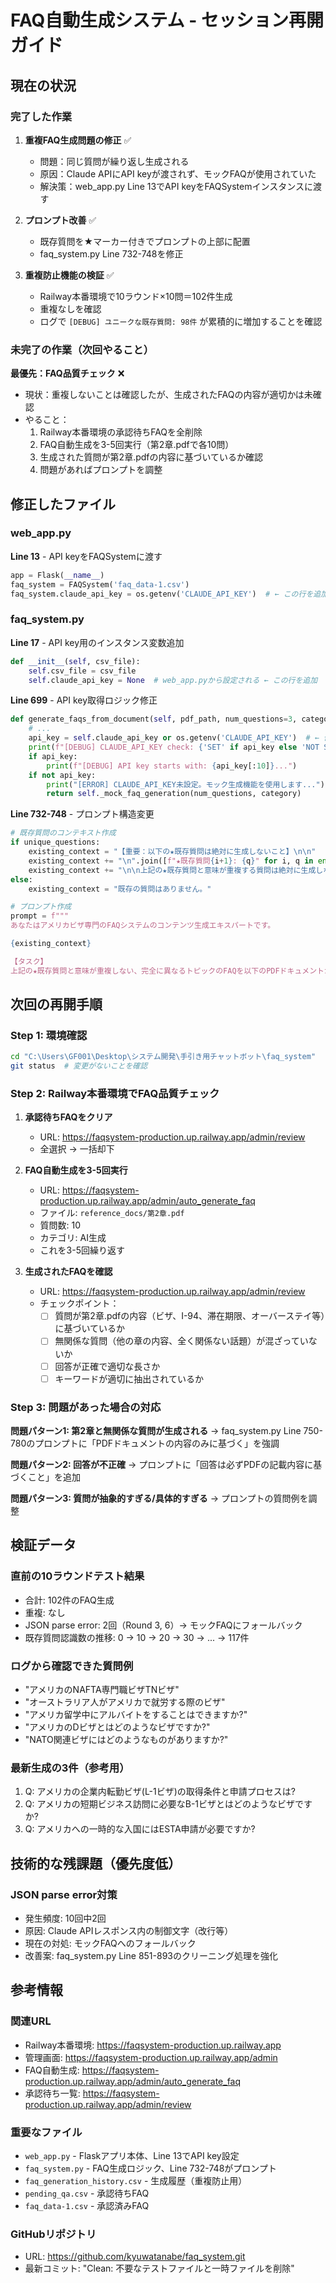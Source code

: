 # FAQ自動生成システム - セッション再開ガイド

## 現在の状況

### 完了した作業
1. **重複FAQ生成問題の修正** ✅
   - 問題：同じ質問が繰り返し生成される
   - 原因：Claude APIにAPI keyが渡されず、モックFAQが使用されていた
   - 解決策：web_app.py Line 13でAPI keyをFAQSystemインスタンスに渡す

2. **プロンプト改善** ✅
   - 既存質問を★マーカー付きでプロンプトの上部に配置
   - faq_system.py Line 732-748を修正

3. **重複防止機能の検証** ✅
   - Railway本番環境で10ラウンド×10問＝102件生成
   - 重複なしを確認
   - ログで `[DEBUG] ユニークな既存質問: 98件` が累積的に増加することを確認

### 未完了の作業（次回やること）

**最優先：FAQ品質チェック** ❌
- 現状：重複しないことは確認したが、生成されたFAQの内容が適切かは未確認
- やること：
  1. Railway本番環境の承認待ちFAQを全削除
  2. FAQ自動生成を3-5回実行（第2章.pdfで各10問）
  3. 生成された質問が第2章.pdfの内容に基づいているか確認
  4. 問題があればプロンプトを調整

## 修正したファイル

### web_app.py
**Line 13** - API keyをFAQSystemに渡す
```python
app = Flask(__name__)
faq_system = FAQSystem('faq_data-1.csv')
faq_system.claude_api_key = os.getenv('CLAUDE_API_KEY')  # ← この行を追加
```

### faq_system.py

**Line 17** - API key用のインスタンス変数追加
```python
def __init__(self, csv_file):
    self.csv_file = csv_file
    self.claude_api_key = None  # web_app.pyから設定される ← この行を追加
```

**Line 699** - API key取得ロジック修正
```python
def generate_faqs_from_document(self, pdf_path, num_questions=3, category='一般'):
    # ...
    api_key = self.claude_api_key or os.getenv('CLAUDE_API_KEY')  # ← 修正
    print(f"[DEBUG] CLAUDE_API_KEY check: {'SET' if api_key else 'NOT SET'}")
    if api_key:
        print(f"[DEBUG] API key starts with: {api_key[:10]}...")
    if not api_key:
        print("[ERROR] CLAUDE_API_KEY未設定。モック生成機能を使用します...")
        return self._mock_faq_generation(num_questions, category)
```

**Line 732-748** - プロンプト構造変更
```python
# 既存質問のコンテキスト作成
if unique_questions:
    existing_context = "【重要：以下の★既存質問は絶対に生成しないこと】\n\n"
    existing_context += "\n".join([f"★既存質問{i+1}: {q}" for i, q in enumerate(unique_questions[:100])])
    existing_context += "\n\n上記の★既存質問と意味が重複する質問は絶対に生成しないでください。"
else:
    existing_context = "既存の質問はありません。"

# プロンプト作成
prompt = f"""
あなたはアメリカビザ専門のFAQシステムのコンテンツ生成エキスパートです。

{existing_context}

【タスク】
上記の★既存質問と意味が重複しない、完全に異なるトピックのFAQを以下のPDFドキュメントから{num_questions}個生成してください。
```

## 次回の再開手順

### Step 1: 環境確認
```bash
cd "C:\Users\GF001\Desktop\システム開発\手引き用チャットボット\faq_system"
git status  # 変更がないことを確認
```

### Step 2: Railway本番環境でFAQ品質チェック

1. **承認待ちFAQをクリア**
   - URL: https://faqsystem-production.up.railway.app/admin/review
   - 全選択 → 一括却下

2. **FAQ自動生成を3-5回実行**
   - URL: https://faqsystem-production.up.railway.app/admin/auto_generate_faq
   - ファイル: `reference_docs/第2章.pdf`
   - 質問数: 10
   - カテゴリ: AI生成
   - これを3-5回繰り返す

3. **生成されたFAQを確認**
   - URL: https://faqsystem-production.up.railway.app/admin/review
   - チェックポイント：
     - [ ] 質問が第2章.pdfの内容（ビザ、I-94、滞在期限、オーバーステイ等）に基づいているか
     - [ ] 無関係な質問（他の章の内容、全く関係ない話題）が混ざっていないか
     - [ ] 回答が正確で適切な長さか
     - [ ] キーワードが適切に抽出されているか

### Step 3: 問題があった場合の対応

**問題パターン1: 第2章と無関係な質問が生成される**
→ faq_system.py Line 750-780のプロンプトに「PDFドキュメントの内容のみに基づく」を強調

**問題パターン2: 回答が不正確**
→ プロンプトに「回答は必ずPDFの記載内容に基づくこと」を追加

**問題パターン3: 質問が抽象的すぎる/具体的すぎる**
→ プロンプトの質問例を調整

## 検証データ

### 直前の10ラウンドテスト結果
- 合計: 102件のFAQ生成
- 重複: なし
- JSON parse error: 2回（Round 3, 6）→ モックFAQにフォールバック
- 既存質問認識数の推移: 0 → 10 → 20 → 30 → ... → 117件

### ログから確認できた質問例
- "アメリカのNAFTA専門職ビザTNビザ"
- "オーストラリア人がアメリカで就労する際のビザ"
- "アメリカ留学中にアルバイトをすることはできますか?"
- "アメリカのDビザとはどのようなビザですか?"
- "NATO関連ビザにはどのようなものがありますか?"

### 最新生成の3件（参考用）
1. Q: アメリカの企業内転勤ビザ(L-1ビザ)の取得条件と申請プロセスは?
2. Q: アメリカの短期ビジネス訪問に必要なB-1ビザとはどのようなビザですか?
3. Q: アメリカへの一時的な入国にはESTA申請が必要ですか?

## 技術的な残課題（優先度低）

### JSON parse error対策
- 発生頻度: 10回中2回
- 原因: Claude APIレスポンス内の制御文字（改行等）
- 現在の対処: モックFAQへのフォールバック
- 改善案: faq_system.py Line 851-893のクリーニング処理を強化

## 参考情報

### 関連URL
- Railway本番環境: https://faqsystem-production.up.railway.app
- 管理画面: https://faqsystem-production.up.railway.app/admin
- FAQ自動生成: https://faqsystem-production.up.railway.app/admin/auto_generate_faq
- 承認待ち一覧: https://faqsystem-production.up.railway.app/admin/review

### 重要なファイル
- `web_app.py` - Flaskアプリ本体、Line 13でAPI key設定
- `faq_system.py` - FAQ生成ロジック、Line 732-748がプロンプト
- `faq_generation_history.csv` - 生成履歴（重複防止用）
- `pending_qa.csv` - 承認待ちFAQ
- `faq_data-1.csv` - 承認済みFAQ

### GitHubリポジトリ
- URL: https://github.com/kyuwatanabe/faq_system.git
- 最新コミット: "Clean: 不要なテストファイルと一時ファイルを削除"
